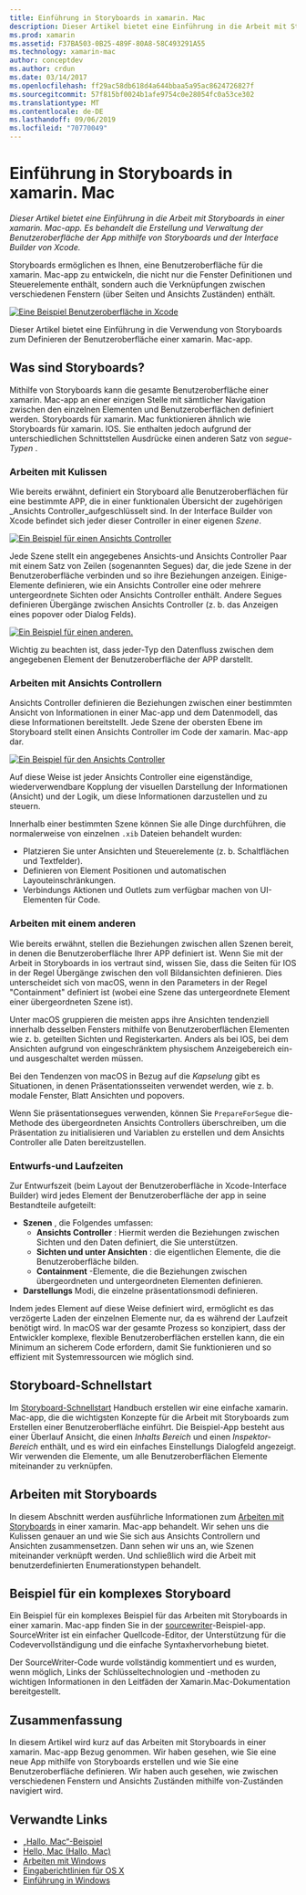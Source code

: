 ```yaml
---
title: Einführung in Storyboards in xamarin. Mac
description: Dieser Artikel bietet eine Einführung in die Arbeit mit Storyboards in einer xamarin. Mac-app. Sie erfahren, wie Sie die UI der App mit Storyboards und Interface Builder von Xcode erstellen und verwalten.
ms.prod: xamarin
ms.assetid: F37BA503-0B25-489F-80A8-58C493291A55
ms.technology: xamarin-mac
author: conceptdev
ms.author: crdun
ms.date: 03/14/2017
ms.openlocfilehash: ff29ac58db618d4a644bbaa5a95ac8624726827f
ms.sourcegitcommit: 57f815bf0024b1afe9754c0e28054fc0a53ce302
ms.translationtype: MT
ms.contentlocale: de-DE
ms.lasthandoff: 09/06/2019
ms.locfileid: "70770049"
---
```

# <a name="introduction-to-storyboards-in-xamarinmac"></a>Einführung in Storyboards in xamarin. Mac

_Dieser Artikel bietet eine Einführung in die Arbeit mit Storyboards in einer xamarin. Mac-app. Es behandelt die Erstellung und Verwaltung der Benutzeroberfläche der App mithilfe von Storyboards und der Interface Builder von Xcode._

Storyboards ermöglichen es Ihnen, eine Benutzeroberfläche für die xamarin. Mac-app zu entwickeln, die nicht nur die Fenster Definitionen und Steuerelemente enthält, sondern auch die Verknüpfungen zwischen verschiedenen Fenstern (über Seiten und Ansichts Zuständen) enthält.

[![](images/intro01.png "Eine Beispiel Benutzeroberfläche in Xcode")](images/intro01.png#lightbox)

Dieser Artikel bietet eine Einführung in die Verwendung von Storyboards zum Definieren der Benutzeroberfläche einer xamarin. Mac-app.

<a name="What-are-Storyboards" />

## <a name="what-are-storyboards"></a>Was sind Storyboards?

Mithilfe von Storyboards kann die gesamte Benutzeroberfläche einer xamarin. Mac-app an einer einzigen Stelle mit sämtlicher Navigation zwischen den einzelnen Elementen und Benutzeroberflächen definiert werden. Storyboards für xamarin. Mac funktionieren ähnlich wie Storyboards für xamarin. IOS. Sie enthalten jedoch aufgrund der unterschiedlichen Schnittstellen Ausdrücke einen anderen Satz von _segue-Typen_ .

<a name="Working-with-Scenes" />

### <a name="working-with-scenes"></a>Arbeiten mit Kulissen

Wie bereits erwähnt, definiert ein Storyboard alle Benutzeroberflächen für eine bestimmte APP, die in einer funktionalen Übersicht der zugehörigen _Ansichts Controller_aufgeschlüsselt sind. In der Interface Builder von Xcode befindet sich jeder dieser Controller in einer eigenen _Szene_.

[![](images/intro02.png "Ein Beispiel für einen Ansichts Controller")](images/intro02.png#lightbox)

Jede Szene stellt ein angegebenes Ansichts-und Ansichts Controller Paar mit einem Satz von Zeilen (sogenannten Segues) dar, die jede Szene in der Benutzeroberfläche verbinden und so ihre Beziehungen anzeigen. Einige-Elemente definieren, wie ein Ansichts Controller eine oder mehrere untergeordnete Sichten oder Ansichts Controller enthält. Andere Segues definieren Übergänge zwischen Ansichts Controller (z. b. das Anzeigen eines popover oder Dialog Felds). 

[![](images/intro03.png "Ein Beispiel für einen anderen.")](images/intro03.png#lightbox)

Wichtig zu beachten ist, dass jeder-Typ den Datenfluss zwischen dem angegebenen Element der Benutzeroberfläche der APP darstellt.

<a name="Working-with-View-Controllers" />

### <a name="working-with-view-controllers"></a>Arbeiten mit Ansichts Controllern

Ansichts Controller definieren die Beziehungen zwischen einer bestimmten Ansicht von Informationen in einer Mac-app und dem Datenmodell, das diese Informationen bereitstellt. Jede Szene der obersten Ebene im Storyboard stellt einen Ansichts Controller im Code der xamarin. Mac-app dar.

[![](images/intro04.png "Ein Beispiel für den Ansichts Controller")](images/intro04.png#lightbox)

Auf diese Weise ist jeder Ansichts Controller eine eigenständige, wiederverwendbare Kopplung der visuellen Darstellung der Informationen (Ansicht) und der Logik, um diese Informationen darzustellen und zu steuern.

Innerhalb einer bestimmten Szene können Sie alle Dinge durchführen, die normalerweise von einzelnen `.xib` Dateien behandelt wurden: 

- Platzieren Sie unter Ansichten und Steuerelemente (z. b. Schaltflächen und Textfelder).
- Definieren von Element Positionen und automatischen Layouteinschränkungen.
- Verbindungs Aktionen und Outlets zum verfügbar machen von UI-Elementen für Code.

<a name="Working-with-Segues" />

### <a name="working-with-segues"></a>Arbeiten mit einem anderen

Wie bereits erwähnt, stellen die Beziehungen zwischen allen Szenen bereit, in denen die Benutzeroberfläche Ihrer APP definiert ist. Wenn Sie mit der Arbeit in Storyboards in ios vertraut sind, wissen Sie, dass die Seiten für IOS in der Regel Übergänge zwischen den voll Bildansichten definieren. Dies unterscheidet sich von macOS, wenn in den Parameters in der Regel "Containment" definiert ist (wobei eine Szene das untergeordnete Element einer übergeordneten Szene ist).

Unter macOS gruppieren die meisten apps ihre Ansichten tendenziell innerhalb desselben Fensters mithilfe von Benutzeroberflächen Elementen wie z. b. geteilten Sichten und Registerkarten. Anders als bei IOS, bei dem Ansichten aufgrund von eingeschränktem physischem Anzeigebereich ein-und ausgeschaltet werden müssen.

Bei den Tendenzen von macOS in Bezug auf die _Kapselung_ gibt es Situationen, in denen Präsentationsseiten verwendet werden, wie z. b. modale Fenster, Blatt Ansichten und popovers.

Wenn Sie präsentationsegues verwenden, können Sie `PrepareForSegue` die-Methode des übergeordneten Ansichts Controllers überschreiben, um die Präsentation zu initialisieren und Variablen zu erstellen und dem Ansichts Controller alle Daten bereitzustellen.

<a name="Design-and-Run-Times" />

### <a name="design-and-run-times"></a>Entwurfs-und Laufzeiten

Zur Entwurfszeit (beim Layout der Benutzeroberfläche in Xcode-Interface Builder) wird jedes Element der Benutzeroberfläche der app in seine Bestandteile aufgeteilt:

- **Szenen** , die Folgendes umfassen:
  - **Ansichts Controller** : Hiermit werden die Beziehungen zwischen Sichten und den Daten definiert, die Sie unterstützen.
  - **Sichten und unter Ansichten** : die eigentlichen Elemente, die die Benutzeroberfläche bilden.
  - **Containment** -Elemente, die die Beziehungen zwischen übergeordneten und untergeordneten Elementen definieren.
- **Darstellungs** Modi, die einzelne präsentationsmodi definieren. 

Indem jedes Element auf diese Weise definiert wird, ermöglicht es das verzögerte Laden der einzelnen Elemente nur, da es während der Laufzeit benötigt wird. In macOS war der gesamte Prozess so konzipiert, dass der Entwickler komplexe, flexible Benutzeroberflächen erstellen kann, die ein Minimum an sicherem Code erfordern, damit Sie funktionieren und so effizient mit Systemressourcen wie möglich sind.

<a name="Storyboard-Quick-Start" />

## <a name="storyboard-quick-start"></a>Storyboard-Schnellstart

Im [Storyboard-Schnellstart](~/mac/platform/storyboards/quickstart.md) Handbuch erstellen wir eine einfache xamarin. Mac-app, die die wichtigsten Konzepte für die Arbeit mit Storyboards zum Erstellen einer Benutzeroberfläche einführt. Die Beispiel-App besteht aus einer Überlauf Ansicht, die einen _Inhalts Bereich_ und einen _Inspektor-Bereich_ enthält, und es wird ein einfaches Einstellungs Dialogfeld angezeigt. Wir verwenden die Elemente, um alle Benutzeroberflächen Elemente miteinander zu verknüpfen.

<a name="Working-with-Storyboards" />

## <a name="working-with-storyboards"></a>Arbeiten mit Storyboards

In diesem Abschnitt werden ausführliche Informationen zum [Arbeiten mit Storyboards](~/mac/platform/storyboards/indepth.md) in einer xamarin. Mac-app behandelt. Wir sehen uns die Kulissen genauer an und wie Sie sich aus Ansichts Controllern und Ansichten zusammensetzen. Dann sehen wir uns an, wie Szenen miteinander verknüpft werden. Und schließlich wird die Arbeit mit benutzerdefinierten Enumerationstypen behandelt. 

<a name="Complex-Storyboard-Example" />

## <a name="complex-storyboard-example"></a>Beispiel für ein komplexes Storyboard

Ein Beispiel für ein komplexes Beispiel für das Arbeiten mit Storyboards in einer xamarin. Mac-app finden Sie in der [sourcewriter](https://docs.microsoft.com/samples/xamarin/mac-samples/sourcewriter)-Beispiel-app. SourceWriter ist ein einfacher Quellcode-Editor, der Unterstützung für die Codevervollständigung und die einfache Syntaxhervorhebung bietet.

Der SourceWriter-Code wurde vollständig kommentiert und es wurden, wenn möglich, Links der Schlüsseltechnologien und -methoden zu wichtigen Informationen in den Leitfäden der Xamarin.Mac-Dokumentation bereitgestellt.

<a name="Summary" />

## <a name="summary"></a>Zusammenfassung

In diesem Artikel wird kurz auf das Arbeiten mit Storyboards in einer xamarin. Mac-app Bezug genommen. Wir haben gesehen, wie Sie eine neue App mithilfe von Storyboards erstellen und wie Sie eine Benutzeroberfläche definieren. Wir haben auch gesehen, wie zwischen verschiedenen Fenstern und Ansichts Zuständen mithilfe von-Zuständen navigiert wird.

## <a name="related-links"></a>Verwandte Links

- [„Hallo, Mac“-Beispiel](https://docs.microsoft.com/samples/xamarin/mac-samples/hello-mac)
- [Hello, Mac (Hallo, Mac)](~/mac/get-started/hello-mac.md)
- [Arbeiten mit Windows](~/mac/user-interface/window.md)
- [Eingaberichtlinien für OS X](https://developer.apple.com/library/mac/documentation/UserExperience/Conceptual/OSXHIGuidelines/)
- [Einführung in Windows](https://developer.apple.com/library/mac/documentation/Cocoa/Conceptual/WinPanel/Introduction.html#//apple_ref/doc/uid/10000031-SW1)
